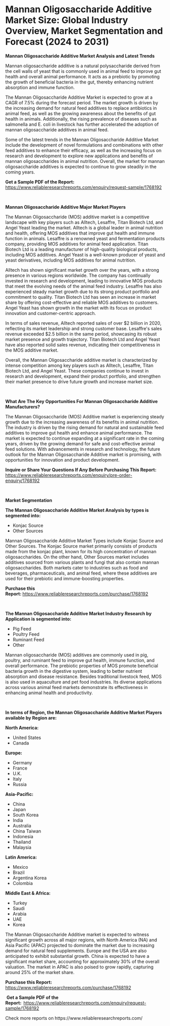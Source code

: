 <p><h1>Mannan Oligosaccharide Additive Market Size: Global Industry Overview, Market Segmentation and Forecast (2024 to 2031)</h1></p><p><strong>Mannan Oligosaccharide Additive Market Analysis and Latest Trends</strong></p>
<p><p>Mannan oligosaccharide additive is a natural polysaccharide derived from the cell walls of yeast that is commonly used in animal feed to improve gut health and overall animal performance. It acts as a prebiotic by promoting the growth of beneficial bacteria in the gut, thereby enhancing nutrient absorption and immune function.</p><p>The Mannan Oligosaccharide Additive Market is expected to grow at a CAGR of 7.5% during the forecast period. The market growth is driven by the increasing demand for natural feed additives to replace antibiotics in animal feed, as well as the growing awareness about the benefits of gut health in animals. Additionally, the rising prevalence of diseases such as salmonella and E. coli in livestock has further accelerated the adoption of mannan oligosaccharide additives in animal feed.</p><p>Some of the latest trends in the Mannan Oligosaccharide Additive Market include the development of novel formulations and combinations with other feed additives to enhance their efficacy, as well as the increasing focus on research and development to explore new applications and benefits of mannan oligosaccharides in animal nutrition. Overall, the market for mannan oligosaccharide additives is expected to continue to grow steadily in the coming years.</p></p>
<p><strong>Get a Sample PDF of the Report:&nbsp;</strong> <a href="https://www.reliableresearchreports.com/enquiry/request-sample/1768192">https://www.reliableresearchreports.com/enquiry/request-sample/1768192</a></p>
<p>&nbsp;</p>
<p><strong>Mannan Oligosaccharide Additive Major Market Players</strong></p>
<p><p>The Mannan Oligosaccharide (MOS) additive market is a competitive landscape with key players such as Alltech, Lesaffre, Titan Biotech Ltd, and Angel Yeast leading the market. Alltech is a global leader in animal nutrition and health, offering MOS additives that improve gut health and immune function in animals. Lesaffre is a renowned yeast and fermentation products company, providing MOS additives for animal feed application. Titan Biotech Ltd is a leading manufacturer of high-quality biological products, including MOS additives. Angel Yeast is a well-known producer of yeast and yeast derivatives, including MOS additives for animal nutrition.</p><p>Alltech has shown significant market growth over the years, with a strong presence in various regions worldwide. The company has continually invested in research and development, leading to innovative MOS products that meet the evolving needs of the animal feed industry. Lesaffre has also experienced steady market growth due to its strong product portfolio and commitment to quality. Titan Biotech Ltd has seen an increase in market share by offering cost-effective and reliable MOS additives to customers. Angel Yeast has shown growth in the market with its focus on product innovation and customer-centric approach.</p><p>In terms of sales revenue, Alltech reported sales of over $2 billion in 2020, reflecting its market leadership and strong customer base. Lesaffre's sales revenue exceeded $2.5 billion in the same period, showcasing its robust market presence and growth trajectory. Titan Biotech Ltd and Angel Yeast have also reported solid sales revenue, indicating their competitiveness in the MOS additive market.</p><p>Overall, the Mannan Oligosaccharide additive market is characterized by intense competition among key players such as Alltech, Lesaffre, Titan Biotech Ltd, and Angel Yeast. These companies continue to invest in research and development, expand their product portfolio, and strengthen their market presence to drive future growth and increase market size.</p></p>
<p>&nbsp;</p>
<p><strong>What Are The Key Opportunities For Mannan Oligosaccharide Additive Manufacturers?</strong></p>
<p><p>The Mannan Oligosaccharide (MOS) Additive market is experiencing steady growth due to the increasing awareness of its benefits in animal nutrition. The industry is driven by the rising demand for natural and sustainable feed additives to improve gut health and enhance animal performance. The market is expected to continue expanding at a significant rate in the coming years, driven by the growing demand for safe and cost-effective animal feed solutions. With advancements in research and technology, the future outlook for the Mannan Oligosaccharide Additive market is promising, with opportunities for innovation and product development.</p></p>
<p><strong>Inquire or Share Your Questions If Any Before Purchasing This Report:</strong> <a href="https://www.reliableresearchreports.com/enquiry/pre-order-enquiry/1768192">https://www.reliableresearchreports.com/enquiry/pre-order-enquiry/1768192</a></p>
<p>&nbsp;</p>
<p><strong>Market Segmentation</strong></p>
<p><strong>The Mannan Oligosaccharide Additive Market Analysis by types is segmented into:</strong></p>
<p><ul><li>Konjac Source</li><li>Other Sources</li></ul></p>
<p><p>Mannan Oligosaccharide Additive Market Types include Konjac Source and Other Sources. The Konjac Source market primarily consists of products made from the konjac plant, known for its high concentration of mannan oligosaccharides. On the other hand, Other Sources market includes additives sourced from various plants and fungi that also contain mannan oligosaccharides. Both markets cater to industries such as food and beverages, pharmaceuticals, and animal feed, where these additives are used for their prebiotic and immune-boosting properties.</p></p>
<p><strong>Purchase this Report:&nbsp;</strong><a href="https://www.reliableresearchreports.com/purchase/1768192">https://www.reliableresearchreports.com/purchase/1768192</a></p>
<p>&nbsp;</p>
<p><strong>The Mannan Oligosaccharide Additive Market Industry Research by Application is segmented into:</strong></p>
<p><ul><li>Pig Feed</li><li>Poultry Feed</li><li>Ruminant Feed</li><li>Other</li></ul></p>
<p><p>Mannan oligosaccharide (MOS) additives are commonly used in pig, poultry, and ruminant feed to improve gut health, immune function, and overall performance. The prebiotic properties of MOS promote beneficial bacteria growth in the digestive system, leading to better nutrient absorption and disease resistance. Besides traditional livestock feed, MOS is also used in aquaculture and pet food industries. Its diverse applications across various animal feed markets demonstrate its effectiveness in enhancing animal health and productivity.</p></p>
<p>&nbsp;</p>
<p><strong>In terms of Region, the Mannan Oligosaccharide Additive Market Players available by Region are:</strong></p>
<p>
    <p> <strong> North America: </strong>
        <ul>
            <li>United States</li>
            <li>Canada</li>
        </ul>
        </p> 
    <p> <strong> Europe: </strong>
        <ul>
            <li>Germany</li>
            <li>France</li>
            <li>U.K.</li>
            <li>Italy</li>
            <li>Russia</li>
        </ul>
        </p> 
    <p> <strong> Asia-Pacific: </strong>
        <ul>
            <li>China</li>
            <li>Japan</li>
            <li>South Korea</li>
            <li>India</li>
            <li>Australia</li>
            <li>China Taiwan</li>
            <li>Indonesia</li>
            <li>Thailand</li>
            <li>Malaysia</li>
        </ul>
        </p> 
    <p> <strong> Latin America: </strong>
        <ul>
            <li>Mexico</li>
            <li>Brazil</li>
            <li>Argentina Korea</li>
            <li>Colombia</li>
        </ul>
        </p> 
    <p> <strong> Middle East & Africa: </strong>
        <ul>
            <li>Turkey</li>
            <li>Saudi</li>
            <li>Arabia</li>
            <li>UAE</li>
            <li>Korea</li>
        </ul>
    </p>
    </p>
<p><p>The Mannan Oligosaccharide Additive market is expected to witness significant growth across all major regions, with North America (NA) and Asia Pacific (APAC) projected to dominate the market due to increasing demand for natural feed supplements. Europe and the USA are also anticipated to exhibit substantial growth. China is expected to have a significant market share, accounting for approximately 30% of the overall valuation. The market in APAC is also poised to grow rapidly, capturing around 25% of the market share.</p></p>
<p><strong>Purchase this Report: </strong><a href="https://www.reliableresearchreports.com/purchase/1768192">https://www.reliableresearchreports.com/purchase/1768192</a></p>
<p>&nbsp;<strong>Get a Sample PDF of the Report:&nbsp;&nbsp;</strong><a href="https://www.reliableresearchreports.com/enquiry/request-sample/1768192">https://www.reliableresearchreports.com/enquiry/request-sample/1768192</a></p>
<p><strong></strong></p>
<p>Check more reports on https://www.reliableresearchreports.com/</p>
